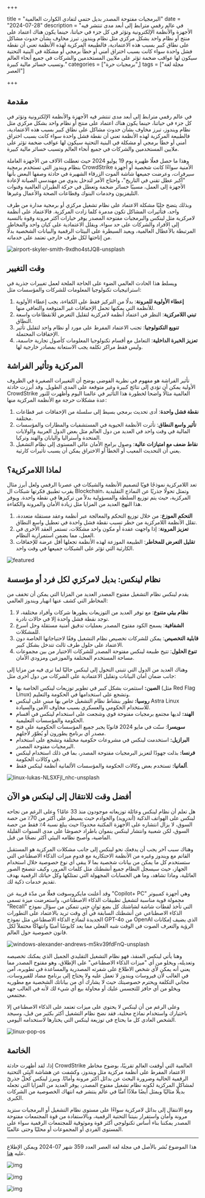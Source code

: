 +++

title = "البرمجيات مفتوحة المصدر بديل حتمي لتفادي الكوارث العالمية"
date = "2024-07-28"
description = "في عالم رقمي مترابط إلى أبعد مدى تنتشر فيه الأجهزة والأنظمة الإلكترونية وتؤثر في كل جزء في حياتنا، حينما يكون هناك اعتماد على منتج أو نظام واحد بشكل مركزي مثل نظام ويندوز، تبرز مخاوف بشأن حدوث مشاكل على نطاق كبير بسبب هذه الاعتمادية، فالطبيعة المركزية لهذه الأنظمة تعني أن نقطة فشل واحدة سواء كانت بسبب اختراق أمني أو خطأ برمجي أو مشكلة في البنية التحتية سيكون لها عواقب ضخمة تؤثر على ملايين المستخدمين والشركات في جميع أنحاء العالم وتسبب خسائر مالية كبيرة."
categories = ["برمجيات حرة",]
tags = ["مجلة لغة العصر"]

+++

## مقدمة

في عالم رقمي مترابط إلى أبعد مدى تنتشر فيه الأجهزة والأنظمة الإلكترونية وتؤثر في كل جزء في حياتنا، حينما يكون هناك اعتماد على منتج أو نظام واحد بشكل مركزي مثل نظام ويندوز، تبرز مخاوف بشأن حدوث مشاكل على نطاق كبير بسبب هذه الاعتمادية، فالطبيعة المركزية لهذه الأنظمة تعني أن نقطة فشل واحدة سواء كانت بسبب اختراق أمني أو خطأ برمجي أو مشكلة في البنية التحتية سيكون لها عواقب ضخمة تؤثر على ملايين المستخدمين والشركات في جميع أنحاء العالم وتسبب خسائر مالية كبيرة.

وهذا ما حصل فعلًا ظهيرة يوم 19 يوليو 2024 حيث تعطلت الآلاف من الأجهزة العاملة بنظام ويندوز التي تستخدم برمجية CrowdStrike الأمنية سواءًا كانت شخصية أو أجهزة سيرفرات، وعرضت جميعها شاشة الموت الزرقاء الشهيرة في حادثة وصفها البعض بأنها "أكبر عطل تقني في التاريخ"، واحتاج الأمر لتدخل يدوي من مهندسي الصيانة لإعادة الأجهزة إلى العمل، مسببًا خسائر ضخمة وتعطل في حركة الطيران العالمية وقنوات التليفزيون وخدمات البنوك وقطاعات الصحة والأعمال وغيرها.

وبذلك يتضح جليًا مشكلة الاعتماد على نظام تشغيل مركزي أو برمجية مدارة من طرف واحد، فتأثيرات المشاكل تكون مدمرة كلما زادت المركزية. فالاعتماد على أنظمة لامركزية مثل لينكس والبرمجيات مفتوحة المصدر يوفر خيارات أكثر مرونة وقوة بالنسبة إلى الأفراد والشركات على حد سواء، ويقلل الاعتمادية على كيان واحد والمخاطر المرتبطة بالأعطال العالمية، ويعيد السيطرة على البيئات الرقمية والبيانات الشخصية بدلًا من إتاحتها لكل طرف خارجي تعتمد على خدماته.

![airport-skyler-smith-9xdho4stJQ8-unsplash](images/airport-skyler-smith-9xdho4stJQ8-unsplash.jpg)

## وقت التغيير

ويسلط هذا الحادث العالمي الضوء على الحاجة الملحة لعمل تغييرات جذرية في استراتيجيات تكنولوجيا المعلومات للشركات والمؤسسات مثل:

1. **إعطاء الأولوية للمرونة**: بدلًا من التركيز فقط على الكفاءة، يجب إعطاء الأولوية للأنظمة التي يمكنها تحمل الإخفاقات غير المتوقعة والتعافي منها.
2. **تبني اللامركزية**: النظر في اعتماد أنظمة لامركزية لتقليل التعرض للانقطاعات واسعة النطاق.
3. **تنويع التكنولوجيا**: تجنب الاعتماد المفرط على مورد أو نظام واحد لتقليل تأثير الإخفاقات المحتملة.
4. **تعزيز الخبرة الداخلية**: التعامل مع أقسام تكنولوجيا المعلومات كأصول تجارية حاسمة، وليس فقط مراكز تكلفة يجب الاستعانة بمصادر خارجية لها.

## المركزية وتأثير الفراشة

تأثير الفراشة هو مفهوم في نظرية الفوضى يوضح أن التغييرات الصغيرة في الظروف الأولية يمكن أن تؤدي إلى نتائج كبيرة وغير متوقعة على المدى الطويل. وقد أبرزت حادثة CrowdStrike العالمية مثالًا واضحا لخطورة هذا التأثير في عالمنا اليوم وأظهرت للنور عدة مشكلات حرجة مع الأنظمة المركزية منها:

1. **نقطة فشل واحدة**: أدى تحديث برمجي بسيط إلى سلسلة من الإخفاقات عبر قطاعات مختلفة.
2. **تأثير واسع النطاق**: تأثرت الأنظمة الحيوية في المستشفيات والمطارات والمؤسسات المالية في وقت واحد في العديد من دول العالم مثل بعض الدول العربية والولايات المتحدة وأستراليا واليابان والهند وتركيا.
3. **نقاط ضعف مع امتيازات عالية**: وصول برامج الأمان عالي المستوى إلى نظام التشغيل يعني أن التحديث المعيب أو الخطأ أو الاختراق يمكن أن يسبب تأثيرات كارثية.

## لماذا اللامركزية؟

تعد اللامركزية نموذجًا قويًا لتصميم الأنظمة والشبكات في عصرنا الرقمي ولعل أبرز مثال يقرب تطبيق فكرتها شبكات ال Blockchain، وتمثل تحولًا جذريًا عن النماذج التقليدية المركزية، حيث يتم توزيع السلطة والمسؤولية بدلاً من تركيزها في نقطة واحدة. ويوفر هذا النهج العديد من المزايا مثل زيادة الأمان والمرونة والكفاءة.

1. **التحكم الموزع**: من خلال توزيع التحكم والمعالجة عبر أنظمة وعقد مستقلة متعددة، تقلل الأنظمة اللامركزية من خطر تسبب نقطة فشل واحدة في تعطيل واسع النطاق.
2. **تعزيز المرونة**: إذا واجهت عقدة أو مكون واحد مشكلات، تستمر العقد الأخرى في العمل، مما يضمن استمرارية النظام.
3. **تقليل التعرض للمخاطر**: الطبيعة الموزعة لهذه الأنظمة تجعلها أقل عرضة للإخفاقات الكارثية التي تؤثر على الشبكات جميعها في وقت واحد.

![featured](featured.jpg)

## نظام لينكس: بديل لامركزي لكل فرد أو مؤسسة

يقدم لينكس نظام التشغيل مفتوح المصدر العديد من المزايا التي يمكن أن تخفف من المخاطر التي كشف عنها انهيار ويندوز العالمي:

1. **نظام بيئي متنوع**: مع توفر العديد من التوزيعات يطورها شركات وأفراد مختلفة، لا توجد نقطة فشل واحدة إلا في حالات نادرة.
2. **الشفافية**: يسمح الكود مفتوح المصدر بعمليات تدقيق أمنية مستقلة وحل أسرع للمشكلات.
3. **قابلية التخصيص**: يمكن للشركات تخصيص نظام التشغيل وفقًا لاحتياجاتها الخاصة دون الاعتماد على حلول طرف ثالث تتدخل بشكل كبير.
4. **تنوع الحلول**: تتيح طبيعة لينكس مفتوحة المصدر للشركات الاختيار من بين مجموعات مساحة المستخدم المختلفة والموزعين ومزودي الأمان.

وهناك العديد من الدول التي تتبنى التحول إلى لينكس حاليًا لما ترى فيه من مزايا إلى جانب ضمان أمان البيانات وتقليل الاعتمادية على الشركات من دول أخرى مثل:

- **الصين:** استثمرت بشكل كبير في تطوير توزيعات لينكس الخاصة بها (مثل Red Flag Linux) وتشجع على استخدامها في الحكومة والتعليم.
- **روسيا:**  تطور بنشاط نظام التشغيل خاص بها مبني على لينكس Astra Linux للاستخدام الحكومي والعسكري بسبب مخاوف الأمن والسيادة.
- **الهند:** لديها مجتمع برمجيات مفتوحة قوي وشجعت على استخدام لينكس في أقسام الحكومة والمؤسسات التعليمية.
- **سويسرا**: سنّت في مايو 2024 قانونًا يجبر جميع المؤسسات الحكومية على فتح مصدر أي برنامج يطورون أو يُطوّر لأجلهم.
- **البرازيل:** استخدمت لينكس في مشروعات حكومية مختلفة وتشجع على استخدام البرمجيات مفتوحة المصدر.
- **فرنسا:** بذلت جهودًا لتعزيز البرمجيات مفتوحة المصدر، بما في ذلك استخدام لينكس في وكالات الحكومة.
- **ألمانيا:** تستخدم بعض وكالات الحكومة والمؤسسات الألمانية أنظمة لينكس فقط.

![linux-lukas-NLSXFjl_nhc-unsplash](images/linux-lukas-NLSXFjl_nhc-unsplash.jpg)

## أفضل وقت للانتقال إلى لينكس هو الآن

هل تعلم أن نظام لينكس وعائلة توزيعاته موجودون منذ 33 عامًا؟ وعلى الرغم من نجاحه لينكس على الهواتف الذكية (أندرويد) والخوادم حيث يسيطر على أكثر من 70٪ من حصة السوق، لا يزال انتشاره على الأجهزة المكتبة محدودًا حيث يبلغ نسبة 4٪ فقط من حصة السوق، لكن شعبية وانتشار لينكس ينموان باطراد خصوصًا على مدى السنوات القليلة الماضية، وأصبح نظامه البيئي أكثر نضجًا من قبل.

وهناك سبب آخر يجب أن يدفعك نحو لينكس إلى جانب مشكلات المركزية هو المستقبل القاتم مع ويندوز وغيره من الأنظمة الاحتكارية مع قدوم ميزات الذكاء الاصطناعي التي ستستخدم كل ما يمكن من بيانات شخصية بما لا يبقي أي نوع خصوصية خلال استخدام الجهاز، حيث سيسجل النظام جميع أنشطتك مثل كلمات المرور، وكيف تتصفح الصور العائلية، وماذا تشاهد، وما هي الحسابات المجهولة التي تمتلكها وكل حياتك الرقمية بهدف تقديم خدمات ذكية لك.

وقد أعلنت مايكروسوفت فعلًا من مدّة قريبة عن "Copilot+ PC" وهي أجهزة كمبيوتر محمولة قوية مناسبة لتشغيل تطبيقات الذكاء الاصطناعي، واستعرضت ميزة تسمى "Recall" التي تأخذ لقطات شاشة لشاشتك كل بضع ثوانٍ حتى تتمكن من سؤال نموذج الذكاء الاصطناعي عن أنشطتك السابقة في أي وقت تريد بالاعتماد على التطورات الجديدة لنماذج الذكاء الاصطناعي مثل نموذج GPT-4o من OpenAI الذي يضيف إمكانات الرؤية والتعرف الصوت في الوقت شبه الفعلي مما يعد كابوسًا أمنيًا وانتهاكًا محتملاً لكل قانون خصوصية حول العالم.

![windows-alexander-andrews-m5kv39fdFnQ-unsplash](images/windows-alexander-andrews-m5kv39fdFnQ-unsplash.jpg)

وهنا يأتي لينكس المنقذ، فهو نظام التشغيل التقليدي الجميل الذي يمكنك تخصيصه وتعديله، ويخلو من أي "ميزات الذكاء الاصطناعي" على الإطلاق، وهو مفتوح المصدر مما يعني أنه يمكن لأي شخص الاطلاع على شفرته المصدرية والمساعدة في تطويره، آمن في الغالب لأن فيروسات ويندوز لا تعمل عليه ولا يحتاج إلى برنامج مضاد للفيروسات، مجاني التكلفة ويحترم خصوصيتك حيث لا يشارك أي من بياناتك الشخصية مع مطوريه ويخلو من أي حافز للتجسس عليك أو محاولة بيع أي شيء لك لأنه في الغالب جهد مجتمعي.

وعلى الرغم من أن لينكس لا يحتوي على ميزات تعتمد على الذكاء الاصطناعي إلا باختيارك واستخدام نماذج محلية، فقد نضج نظام التشغيل أكثر بكثير من قبل، وسيجد الشخص العادي كل ما يحتاج في توزيعة لينكس التي يختارها لاستخدامه اليومي.

![linux-pop-os](images/linux-pop-os.jpg)

## الخاتمة

إذا، لقد أظهرت حادثة CrowdStrike العالمية التي أوقفت العالم تقريبًا، بوضوح مخاطر الاعتماد المفرط على أنظمة مركزية مثل ويندوز، وكشفت عن هشاشة البِنَى التحتية الرقمية الحالية وضرورة البحث عن بدائل أكثر مرونة وأمانًا. ويبرز لينكس كحلّ جذريّ لمشاكل المركزية لكونه نظام تشغيل مفتوح المصدر، يوفر العديد من المزايا التي تجعله بديلًا مثاليًا ويمثل أيضًا ملاذًا آمنًا في عالم ينتشر فيه انتهاك الخصوصية من الشركات الكبرى.

ومع الانتقال إلى بدائل لامركزية سواءًا على مستوى نظام التشغيل أو البرمجيات ستزيد مرونة وأمان واستقرار بنيتنا التحتية الرقمية، وبالاستفادة من قوة المجتمعات مفتوحة المصدر يمكننا بناء أساس تكنولوجي أكثر قوة وموثوقية للمجتمعات الرقمية سواء على المستوى الفردي أو المجموعات أو محليًا وحتى عالميًا.

---

هذا الموضوع نُشر باﻷصل في مجلة لغة العصر العدد 359 شهر 07-2024 ويمكن الإطلاع عليه [هنا](https://drive.google.com/file/d/1fpmE3YbUvyTONpPpMoHaSOtmdK66sMvg/view?usp=drive_link).

![img](images/359-1.jpg)

![img](images/359-2.jpg)

![img](images/359-3.jpg)
